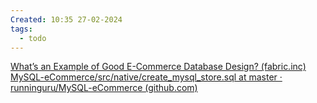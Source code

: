 ```yaml
---
Created: 10:35 27-02-2024
tags:
  - todo
---
```

[What’s an Example of Good E-Commerce Database Design? (fabric.inc)](https://fabric.inc/blog/commerce/ecommerce-database-design-example)
[MySQL-eCommerce/src/native/create_mysql_store.sql at master · runninguru/MySQL-eCommerce (github.com)](https://github.com/runninguru/MySQL-eCommerce/blob/master/src/native/create_mysql_store.sql)




